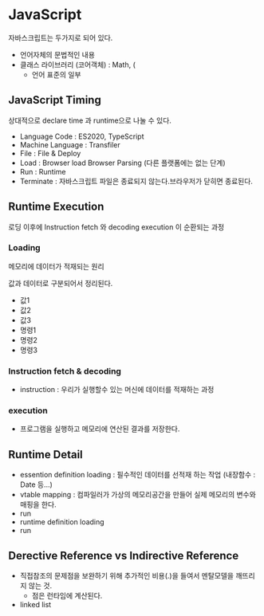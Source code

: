 # JavaScript

자바스크립트는 두가지로 되어 있다. 

- 언어자체의 문법적인 내용
- 클래스 라이브러리 (코어객체) : Math, (
  - 언어 표준의 일부



## JavaScript Timing

상대적으로 declare time 과 runtime으로 나눌 수 있다.

- Language Code : ES2020, TypeScript
- Machine Language : Transfiler
- File : File & Deploy
- Load : Browser load Browser Parsing  (다른 플랫폼에는 없는 단계)
- Run : Runtime
- Terminate : 자바스크립트 파일은 종료되지 않는다.브라우저가 닫히면 종료된다.



## Runtime Execution

로딩 이후에 Instruction fetch 와 decoding execution 이 순환되는 과정



### Loading

메모리에 데이터가 적재되는 원리

값과 데이터로 구분되어서 정리된다.

- 값1
- 값2
- 값3
- 명령1
- 명령2
- 명령3



### Instruction fetch & decoding

- instruction : 우리가 실행할수 있는 머신에 데이터를 적재하는 과정



### execution

- 프로그램을 실행하고 메모리에 연산된 결과를 저장한다. 



## Runtime Detail

- essention definition loading : 필수적인 데이터를 선적재 하는 작업 (내장함수 : Date 등...)
- vtable mapping : 컴파일러가 가상의 메모리공간을 만들어 실제 메모리의 변수와 매핑을 한다.
- run
- runtime definition loading
- run





## Derective Reference vs Indirective Reference

- 직접참조의 문제점을 보완하기 위해 추가적인 비용(.)을 들여서 멘탈모델을 깨뜨리지 않는 것.
  - 점은 런타임에 계산된다.
- linked list

